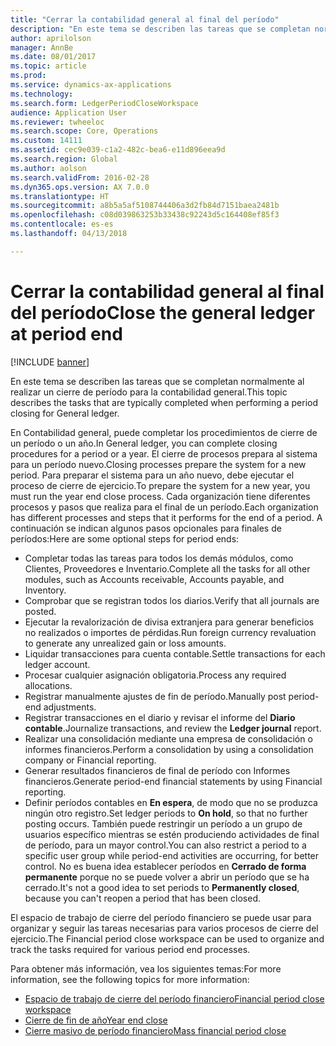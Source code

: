 ```yaml
---
title: "Cerrar la contabilidad general al final del período"
description: "En este tema se describen las tareas que se completan normalmente al realizar un cierre de período para la contabilidad general."
author: aprilolson
manager: AnnBe
ms.date: 08/01/2017
ms.topic: article
ms.prod: 
ms.service: dynamics-ax-applications
ms.technology: 
ms.search.form: LedgerPeriodCloseWorkspace
audience: Application User
ms.reviewer: twheeloc
ms.search.scope: Core, Operations
ms.custom: 14111
ms.assetid: cec9e039-c1a2-482c-bea6-e11d896eea9d
ms.search.region: Global
ms.author: aolson
ms.search.validFrom: 2016-02-28
ms.dyn365.ops.version: AX 7.0.0
ms.translationtype: HT
ms.sourcegitcommit: a8b5a5af5108744406a3d2fb84d7151baea2481b
ms.openlocfilehash: c08d039863253b33438c92243d5c164408ef85f3
ms.contentlocale: es-es
ms.lasthandoff: 04/13/2018

---
```


# <a name="close-the-general-ledger-at-period-end"></a><span data-ttu-id="cde63-103">Cerrar la contabilidad general al final del período</span><span class="sxs-lookup"><span data-stu-id="cde63-103">Close the general ledger at period end</span></span>

[!INCLUDE [banner](../includes/banner.md)]

<span data-ttu-id="cde63-104">En este tema se describen las tareas que se completan normalmente al realizar un cierre de período para la contabilidad general.</span><span class="sxs-lookup"><span data-stu-id="cde63-104">This topic describes the tasks that are typically completed when performing a period closing for General ledger.</span></span> 

<span data-ttu-id="cde63-105">En Contabilidad general, puede completar los procedimientos de cierre de un período o un año.</span><span class="sxs-lookup"><span data-stu-id="cde63-105">In General ledger, you can complete closing procedures for a period or a year.</span></span> <span data-ttu-id="cde63-106">El cierre de procesos prepara al sistema para un período nuevo.</span><span class="sxs-lookup"><span data-stu-id="cde63-106">Closing processes prepare the system for a new period.</span></span> <span data-ttu-id="cde63-107">Para preparar el sistema para un año nuevo, debe ejecutar el proceso de cierre de ejercicio.</span><span class="sxs-lookup"><span data-stu-id="cde63-107">To prepare the system for a new year, you must run the year end close process.</span></span> <span data-ttu-id="cde63-108">Cada organización tiene diferentes procesos y pasos que realiza para el final de un período.</span><span class="sxs-lookup"><span data-stu-id="cde63-108">Each organization has different processes and steps that it performs for the end of a period.</span></span> <span data-ttu-id="cde63-109">A continuación se indican algunos pasos opcionales para finales de períodos:</span><span class="sxs-lookup"><span data-stu-id="cde63-109">Here are some optional steps for period ends:</span></span>

-   <span data-ttu-id="cde63-110">Completar todas las tareas para todos los demás módulos, como Clientes, Proveedores e Inventario.</span><span class="sxs-lookup"><span data-stu-id="cde63-110">Complete all the tasks for all other modules, such as Accounts receivable, Accounts payable, and Inventory.</span></span>
-   <span data-ttu-id="cde63-111">Comprobar que se registran todos los diarios.</span><span class="sxs-lookup"><span data-stu-id="cde63-111">Verify that all journals are posted.</span></span>
-   <span data-ttu-id="cde63-112">Ejecutar la revalorización de divisa extranjera para generar beneficios no realizados o importes de pérdidas.</span><span class="sxs-lookup"><span data-stu-id="cde63-112">Run foreign currency revaluation to generate any unrealized gain or loss amounts.</span></span>
-   <span data-ttu-id="cde63-113">Liquidar transacciones para cuenta contable.</span><span class="sxs-lookup"><span data-stu-id="cde63-113">Settle transactions for each ledger account.</span></span>
-   <span data-ttu-id="cde63-114">Procesar cualquier asignación obligatoria.</span><span class="sxs-lookup"><span data-stu-id="cde63-114">Process any required allocations.</span></span>
-   <span data-ttu-id="cde63-115">Registrar manualmente ajustes de fin de período.</span><span class="sxs-lookup"><span data-stu-id="cde63-115">Manually post period-end adjustments.</span></span>
-   <span data-ttu-id="cde63-116">Registrar transacciones en el diario y revisar el informe del **Diario contable**.</span><span class="sxs-lookup"><span data-stu-id="cde63-116">Journalize transactions, and review the **Ledger journal** report.</span></span>
-   <span data-ttu-id="cde63-117">Realizar una consolidación mediante una empresa de consolidación o informes financieros.</span><span class="sxs-lookup"><span data-stu-id="cde63-117">Perform a consolidation by using a consolidation company or Financial reporting.</span></span>
-   <span data-ttu-id="cde63-118">Generar resultados financieros de final de período con Informes financieros.</span><span class="sxs-lookup"><span data-stu-id="cde63-118">Generate period-end financial statements by using Financial reporting.</span></span>
-   <span data-ttu-id="cde63-119">Definir períodos contables en **En espera**, de modo que no se produzca ningún otro registro.</span><span class="sxs-lookup"><span data-stu-id="cde63-119">Set ledger periods to **On hold**, so that no further posting occurs.</span></span> <span data-ttu-id="cde63-120">También puede restringir un período a un grupo de usuarios específico mientras se estén produciendo actividades de final de período, para un mayor control.</span><span class="sxs-lookup"><span data-stu-id="cde63-120">You can also restrict a period to a specific user group while period-end activities are occurring, for better control.</span></span> <span data-ttu-id="cde63-121">No es buena idea establecer períodos en **Cerrado de forma permanente** porque no se puede volver a abrir un período que se ha cerrado.</span><span class="sxs-lookup"><span data-stu-id="cde63-121">It's not a good idea to set periods to **Permanently closed**, because you can't reopen a period that has been closed.</span></span>

<span data-ttu-id="cde63-122">El espacio de trabajo de cierre del período financiero se puede usar para organizar y seguir las tareas necesarias para varios procesos de cierre del ejercicio.</span><span class="sxs-lookup"><span data-stu-id="cde63-122">The Financial period close workspace can be used to organize and track the tasks required for various period end processes.</span></span> 


<span data-ttu-id="cde63-123">Para obtener más información, vea los siguientes temas:</span><span class="sxs-lookup"><span data-stu-id="cde63-123">For more information, see the following topics for more information:</span></span>
- [<span data-ttu-id="cde63-124">Espacio de trabajo de cierre del período financiero</span><span class="sxs-lookup"><span data-stu-id="cde63-124">Financial period close workspace</span></span>](financial-period-close-workspace.md) 
- [<span data-ttu-id="cde63-125">Cierre de fin de año</span><span class="sxs-lookup"><span data-stu-id="cde63-125">Year end close</span></span>](Year-end-close.md)  
- [<span data-ttu-id="cde63-126">Cierre masivo de período financiero</span><span class="sxs-lookup"><span data-stu-id="cde63-126">Mass financial period close</span></span>](tasks/mass-financial-period-close.md)





